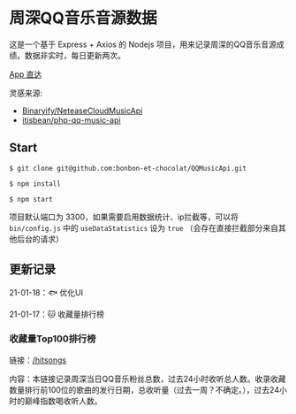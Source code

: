 # 周深QQ音乐音源数据

这是一个基于 Express + Axios 的 Nodejs 项目，用来记录周深的QQ音乐音源成绩。数据非实时，每日更新两次。

[App 直达](https://zhou-shen-music-data.herokuapp.com)

灵感来源:
- [Binaryify/NeteaseCloudMusicApi](https://github.com/Binaryify/NeteaseCloudMusicApi)
- [itisbean/php-qq-music-api](https://github.com/itisbean/php-qq-music-api)
## Start

```shell
$ git clone git@github.com:bonbon-et-chocolat/QQMusicApi.git

$ npm install

$ npm start
```

项目默认端口为 3300，如果需要启用数据统计、ip拦截等，可以将 `bin/config.js` 中的 `useDataStatistics` 设为 `true` （会存在直接拦截部分来自其他后台的请求）
## 更新记录
21-01-18：🐟 优化UI

21-01-17：🐱 收藏量排行榜

### 收藏量Top100排行榜

链接：[/hitsongs](https://zhou-shen-music-data.herokuapp.com/zhoushen/hitsongs)

内容：本链接记录周深当日QQ音乐粉丝总数，过去24小时收听总人数。收录收藏数量排行前100位的歌曲的发行日期，总收听量（过去一周？不确定。），过去24小时的巅峰指数喝收听人数。
